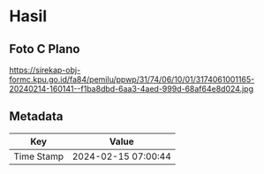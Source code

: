 # Hasil

## Foto C Plano

https://sirekap-obj-formc.kpu.go.id/fa84/pemilu/ppwp/31/74/06/10/01/3174061001165-20240214-160141--f1ba8dbd-6aa3-4aed-999d-68af64e8d024.jpg


## Metadata

| Key        | Value               |
| ---------- | ------------------- |
| Time Stamp | 2024-02-15 07:00:44 |



